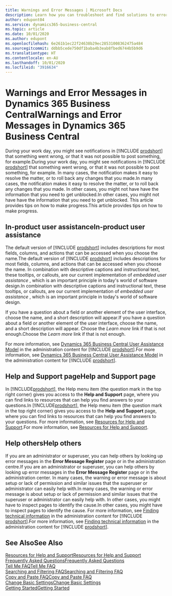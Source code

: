 ```yaml
---
title: Warnings and Error Messages | Microsoft Docs
description: Learn how you can troubleshoot and find solutions to error messages when you work in Business Central.
author: edupont04
ms.service: dynamics365-business-central
ms.topic: article
ms.date: 10/01/2020
ms.author: edupont
ms.openlocfilehash: 6e261b1ec22f24638b29ec28531008362475a484
ms.sourcegitcommit: ddbb5cede750df1baba4b3eab8fbed6744b5b9d6
ms.translationtype: HT
ms.contentlocale: en-AU
ms.lasthandoff: 10/01/2020
ms.locfileid: "3916634"
---
```

# <a name="warnings-and-error-messages-in-dynamics-365-business-central"></a><span data-ttu-id="afe27-103">Warnings and Error Messages in Dynamics 365 Business Central</span><span class="sxs-lookup"><span data-stu-id="afe27-103">Warnings and Error Messages in Dynamics 365 Business Central</span></span>

<span data-ttu-id="afe27-104">During your work day, you might see notifications in [!INCLUDE [prodshort](includes/prodshort.md)] that something went wrong, or that it was not possible to post something, for example.</span><span class="sxs-lookup"><span data-stu-id="afe27-104">During your work day, you might see notifications in [!INCLUDE [prodshort](includes/prodshort.md)] that something went wrong, or that it was not possible to post something, for example.</span></span> <span data-ttu-id="afe27-105">In many cases, the notification makes it easy to resolve the matter, or to roll back any changes that you made.</span><span class="sxs-lookup"><span data-stu-id="afe27-105">In many cases, the notification makes it easy to resolve the matter, or to roll back any changes that you made.</span></span> <span data-ttu-id="afe27-106">In other cases, you might not have have the information that you need to get unblocked.</span><span class="sxs-lookup"><span data-stu-id="afe27-106">In other cases, you might not have have the information that you need to get unblocked.</span></span> <span data-ttu-id="afe27-107">This article provides tips on how to make progress.</span><span class="sxs-lookup"><span data-stu-id="afe27-107">This article provides tips on how to make progress.</span></span>  

## <a name="in-product-user-assistance"></a><span data-ttu-id="afe27-108">In-product user assistance</span><span class="sxs-lookup"><span data-stu-id="afe27-108">In-product user assistance</span></span>

<span data-ttu-id="afe27-109">The default version of [!INCLUDE [prodshort](includes/prodshort.md)] includes descriptions for most fields, columns, and actions that can be accessed when you choose the name.</span><span class="sxs-lookup"><span data-stu-id="afe27-109">The default version of [!INCLUDE [prodshort](includes/prodshort.md)] includes descriptions for most fields, columns, and actions that can be accessed when you choose the name.</span></span> <span data-ttu-id="afe27-110">In combination with descriptive captions and instructional text, these tooltips, or callouts, are our current implementation of *embedded user assistance* , which is an important principle in today's world of software design.</span><span class="sxs-lookup"><span data-stu-id="afe27-110">In combination with descriptive captions and instructional text, these tooltips, or callouts, are our current implementation of *embedded user assistance* , which is an important principle in today's world of software design.</span></span>  

<span data-ttu-id="afe27-111">If you have a question about a field or another element of the user interface, choose the name, and a short description will appear.</span><span class="sxs-lookup"><span data-stu-id="afe27-111">If you have a question about a field or another element of the user interface, choose the name, and a short description will appear.</span></span> <span data-ttu-id="afe27-112">Choose the *Learn more* link if that is not enough.</span><span class="sxs-lookup"><span data-stu-id="afe27-112">Choose the *Learn more* link if that is not enough.</span></span>  

<span data-ttu-id="afe27-113">For more information, see [Dynamics 365 Business Central User Assistance Model](/dynamics365/business-central/dev-itpro/user-assistance) in the administration content for [!INCLUDE [prodshort](includes/prodshort.md)].</span><span class="sxs-lookup"><span data-stu-id="afe27-113">For more information, see [Dynamics 365 Business Central User Assistance Model](/dynamics365/business-central/dev-itpro/user-assistance) in the administration content for [!INCLUDE [prodshort](includes/prodshort.md)].</span></span>  

## <a name="help-and-support-page"></a><span data-ttu-id="afe27-114">Help and Support page</span><span class="sxs-lookup"><span data-stu-id="afe27-114">Help and Support page</span></span>

<span data-ttu-id="afe27-115">In [!INCLUDE[prodshort](includes/prodshort.md)], the Help menu item (the question mark in the top right corner) gives you access to the **Help and Support** page, where you can find links to resources that can help you find answers to your questions.</span><span class="sxs-lookup"><span data-stu-id="afe27-115">In [!INCLUDE[prodshort](includes/prodshort.md)], the Help menu item (the question mark in the top right corner) gives you access to the **Help and Support** page, where you can find links to resources that can help you find answers to your questions.</span></span> <span data-ttu-id="afe27-116">For more information, see [Resources for Help and Support](product-help-and-support.md).</span><span class="sxs-lookup"><span data-stu-id="afe27-116">For more information, see [Resources for Help and Support](product-help-and-support.md).</span></span>  

## <a name="help-others"></a><span data-ttu-id="afe27-117">Help others</span><span class="sxs-lookup"><span data-stu-id="afe27-117">Help others</span></span>

<span data-ttu-id="afe27-118">If you are an administrator or superuser, you can help others by looking up error messages in the **Error Message Register** page or in the administration centre.</span><span class="sxs-lookup"><span data-stu-id="afe27-118">If you are an administrator or superuser, you can help others by looking up error messages in the **Error Message Register** page or in the administration center.</span></span> <span data-ttu-id="afe27-119">In many cases, the warning or error message is about setup or lack of permission and similar issues that the superuser or administrator can easily help with.</span><span class="sxs-lookup"><span data-stu-id="afe27-119">In many cases, the warning or error message is about setup or lack of permission and similar issues that the superuser or administrator can easily help with.</span></span> <span data-ttu-id="afe27-120">In other cases, you might have to inspect pages to identify the cause.</span><span class="sxs-lookup"><span data-stu-id="afe27-120">In other cases, you might have to inspect pages to identify the cause.</span></span> <span data-ttu-id="afe27-121">For more information, see [Finding technical information](/dynamics365/business-central/dev-itpro/administration/manage-technical-support#finding-technical-information) in the administration content for [!INCLUDE [prodshort](includes/prodshort.md)].</span><span class="sxs-lookup"><span data-stu-id="afe27-121">For more information, see [Finding technical information](/dynamics365/business-central/dev-itpro/administration/manage-technical-support#finding-technical-information) in the administration content for [!INCLUDE [prodshort](includes/prodshort.md)].</span></span>  

## <a name="see-also"></a><span data-ttu-id="afe27-122">See Also</span><span class="sxs-lookup"><span data-stu-id="afe27-122">See Also</span></span>

[<span data-ttu-id="afe27-123">Resources for Help and Support</span><span class="sxs-lookup"><span data-stu-id="afe27-123">Resources for Help and Support</span></span>](product-help-and-support.md)  
[<span data-ttu-id="afe27-124">Frequently Asked Questions</span><span class="sxs-lookup"><span data-stu-id="afe27-124">Frequently Asked Questions</span></span>](across-faq.md)  
[<span data-ttu-id="afe27-125">Tell Me FAQ</span><span class="sxs-lookup"><span data-stu-id="afe27-125">Tell Me FAQ</span></span>](ui-search-faq.md)  
[<span data-ttu-id="afe27-126">Searching and Filtering FAQ</span><span class="sxs-lookup"><span data-stu-id="afe27-126">Searching and Filtering FAQ</span></span>](ui-search-filter-faq.md)  
[<span data-ttu-id="afe27-127">Copy and Paste FAQ</span><span class="sxs-lookup"><span data-stu-id="afe27-127">Copy and Paste FAQ</span></span>](ui-copy-paste.md)  
[<span data-ttu-id="afe27-128">Change Basic Settings</span><span class="sxs-lookup"><span data-stu-id="afe27-128">Change Basic Settings</span></span>](ui-change-basic-settings.md)  
[<span data-ttu-id="afe27-129">Getting Started</span><span class="sxs-lookup"><span data-stu-id="afe27-129">Getting Started</span></span>](product-get-started.md)  

